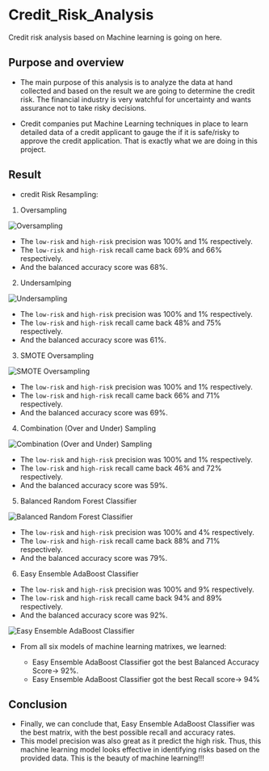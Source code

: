 # Credit_Risk_Analysis
Credit risk analysis based on Machine learning is going on here.

## Purpose and overview
- The main purpose of this analysis is to analyze the data at hand collected and based on the result we are going to determine the credit risk. The financial industry is very watchful for uncertainty and wants assurance not to take risky decisions.

- Credit companies put Machine Learning techniques in place to learn detailed data of a credit applicant to gauge the if it is safe/risky to approve the credit application. That is exactly what we are doing in this project.

## Result
- credit Risk Resampling:
1. Oversampling

![Oversampling](https://user-images.githubusercontent.com/89214854/150619785-3c388430-161f-4b1a-a49e-457a46f76ac0.png)


  * The `low-risk` and `high-risk` precision was 100% and 1% respectively.
  * The `low-risk` and `high-risk` recall came back 69% and 66% respectively.
  * And the balanced accuracy score was 68%.

2. Undersamlping

![Undersampling](https://user-images.githubusercontent.com/89214854/150619791-3082cab4-a5ab-4289-9bea-356e076f480b.png)


  * The `low-risk` and `high-risk` precision was 100% and 1% respectively.
  * The `low-risk` and `high-risk` recall came back 48% and 75% respectively.
  * And the balanced accuracy score was 61%.

3. SMOTE Oversampling

![SMOTE Oversampling](https://user-images.githubusercontent.com/89214854/150619807-646fbc02-a2db-4b4b-84dc-ec0f11807d95.png)

  * The `low-risk` and `high-risk` precision was 100% and 1% respectively.
  * The `low-risk` and `high-risk` recall came back 66% and 71% respectively.
  * And the balanced accuracy score was 69%.

4. Combination (Over and Under) Sampling

![Combination (Over and Under) Sampling](https://user-images.githubusercontent.com/89214854/150619826-6a3160e6-caba-4faf-aa64-86ad47ce484a.png)


  * The `low-risk` and `high-risk` precision was 100% and 1% respectively.
  * The `low-risk` and `high-risk` recall came back 46% and 72% respectively.
  * And the balanced accuracy score was 59%.

5. Balanced Random Forest Classifier

![Balanced Random Forest Classifier](https://user-images.githubusercontent.com/89214854/150619841-ac45ff09-815d-4282-bf0a-b55a06eba9ef.png)

  
  * The `low-risk` and `high-risk` precision was 100% and 4% respectively.
  * The `low-risk` and `high-risk` recall came back 88% and 71% respectively.
  * And the balanced accuracy score was 79%.

6. Easy Ensemble AdaBoost Classifier

  * The `low-risk` and `high-risk` precision was 100% and 9% respectively.
  * The `low-risk` and `high-risk` recall came back 94% and 89% respectively.
  * And the balanced accuracy score was 92%.

![Easy Ensemble AdaBoost Classifier](https://user-images.githubusercontent.com/89214854/150619852-8cd3c15f-1e09-46d6-86c6-ff62e899ff38.png)


- From all six models of machine learning matrixes, we learned:

  * Easy Ensemble AdaBoost Classifier got the best Balanced Accuracy Score-> 92%.
  * Easy Ensemble AdaBoost Classifier got the best Recall score-> 94%

## Conclusion
 
  - Finally, we can conclude that, Easy Ensemble AdaBoost Classifier was the best matrix, with the best possible recall and accuracy rates. 
  - This model precision was also great as it predict the high risk. Thus, this machine learning model looks effective in identifying risks based on the provided data. This is the beauty of machine learning!!!
